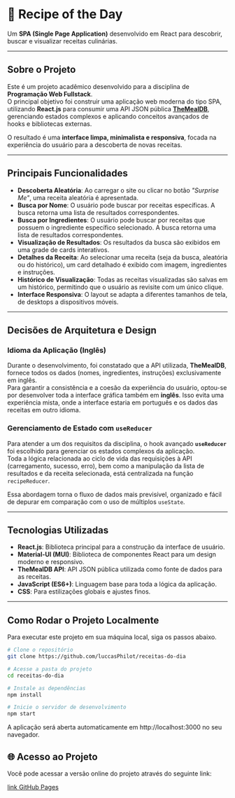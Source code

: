 # 🍴 Recipe of the Day

Um **SPA (Single Page Application)** desenvolvido em React para descobrir, buscar e visualizar receitas culinárias.

---

## Sobre o Projeto

Este é um projeto acadêmico desenvolvido para a disciplina de **Programação Web Fullstack**.  
O principal objetivo foi construir uma aplicação web moderna do tipo SPA, utilizando **React.js** para consumir uma API JSON pública [**TheMealDB**](https://www.themealdb.com), gerenciando estados complexos e aplicando conceitos avançados de hooks e bibliotecas externas.

O resultado é uma **interface limpa, minimalista e responsiva**, focada na experiência do usuário para a descoberta de novas receitas.

---

## Principais Funcionalidades

- **Descoberta Aleatória**: Ao carregar o site ou clicar no botão _"Surprise Me"_, uma receita aleatória é apresentada.
- **Busca por Nome**: O usuário pode buscar por receitas específicas. A busca retorna uma lista de resultados correspondentes.
- **Busca por Ingredientes**: O usuário pode buscar por receitas que possuem o ingrediente específico selecionado. A busca retorna uma lista de resultados correspondentes.
- **Visualização de Resultados**: Os resultados da busca são exibidos em uma grade de cards interativos.
- **Detalhes da Receita**: Ao selecionar uma receita (seja da busca, aleatória ou do histórico), um card detalhado é exibido com imagem, ingredientes e instruções.
- **Histórico de Visualização**: Todas as receitas visualizadas são salvas em um histórico, permitindo que o usuário as revisite com um único clique.
- **Interface Responsiva**: O layout se adapta a diferentes tamanhos de tela, de desktops a dispositivos móveis.

---

## Decisões de Arquitetura e Design

### Idioma da Aplicação (Inglês)

Durante o desenvolvimento, foi constatado que a API utilizada, **TheMealDB**, fornece todos os dados (nomes, ingredientes, instruções) exclusivamente em inglês.  
Para garantir a consistência e a coesão da experiência do usuário, optou-se por desenvolver toda a interface gráfica também em **inglês**. Isso evita uma experiência mista, onde a interface estaria em português e os dados das receitas em outro idioma.

### Gerenciamento de Estado com `useReducer`

Para atender a um dos requisitos da disciplina, o hook avançado **`useReducer`** foi escolhido para gerenciar os estados complexos da aplicação.  
Toda a lógica relacionada ao ciclo de vida das requisições à API (carregamento, sucesso, erro), bem como a manipulação da lista de resultados e da receita selecionada, está centralizada na função `recipeReducer`.

Essa abordagem torna o fluxo de dados mais previsível, organizado e fácil de depurar em comparação com o uso de múltiplos `useState`.

---

## Tecnologias Utilizadas

- **React.js**: Biblioteca principal para a construção da interface de usuário.
- **Material-UI (MUI)**: Biblioteca de componentes React para um design moderno e responsivo.
- **TheMealDB API**: API JSON pública utilizada como fonte de dados para as receitas.
- **JavaScript (ES6+)**: Linguagem base para toda a lógica da aplicação.
- **CSS**: Para estilizações globais e ajustes finos.

---

## Como Rodar o Projeto Localmente

Para executar este projeto em sua máquina local, siga os passos abaixo.

```bash
# Clone o repositório
git clone https://github.com/luccasPhilot/receitas-do-dia

# Acesse a pasta do projeto
cd receitas-do-dia

# Instale as dependências
npm install

# Inicie o servidor de desenvolvimento
npm start
```

A aplicação será aberta automaticamente em http://localhost:3000
no seu navegador.

## 🌐 Acesso ao Projeto

Você pode acessar a versão online do projeto através do seguinte link:

[link GitHub Pages](https://luccasphilot.github.io/receitas-do-dia)
